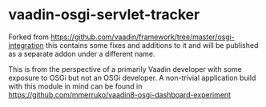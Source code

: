 # vaadin-osgi-servlet-tracker

Forked from https://github.com/vaadin/framework/tree/master/osgi-integration this contains some fixes and additions to it and will be published as a separate addon under a different name.

This is from the perspective of a primarily Vaadin developer with some exposure to OSGi but not an OSGi developer. A non-trivial application build with this module in mind can be found in https://github.com/mmerruko/vaadin8-osgi-dashboard-experiment
